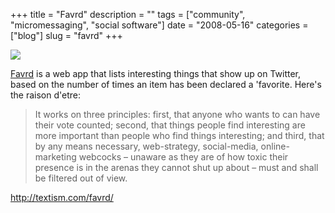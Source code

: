 +++
title = "Favrd"
description = ""
tags = ["community", "micromessaging", "social software"]
date = "2008-05-16"
categories = ["blog"]
slug = "favrd"
+++



  <div class="notebook-screenshot"><a href="http://textism.com/favrd/"><img src="/media/bluga/wt482dbcc345c08.jpg"/></a></div><p><a href="http://textism.com/favrd/">Favrd</a> is a web app that lists interesting things that show up on Twitter, based on the number of times an item has been declared a 'favorite. Here's the raison d'etre:</p>
<blockquote><p>It works on three principles: first, that anyone who wants to can have their vote counted; second, that things people find interesting are more important than people who find things interesting; and third, that by any means necessary, web-strategy, social-media, online-marketing webcocks – unaware as they are of how toxic their presence is in the arenas they cannot shut up about – must and shall be filtered out of view.</p></blockquote>
    
  <a href="http://textism.com/favrd/">http://textism.com/favrd/</a>
